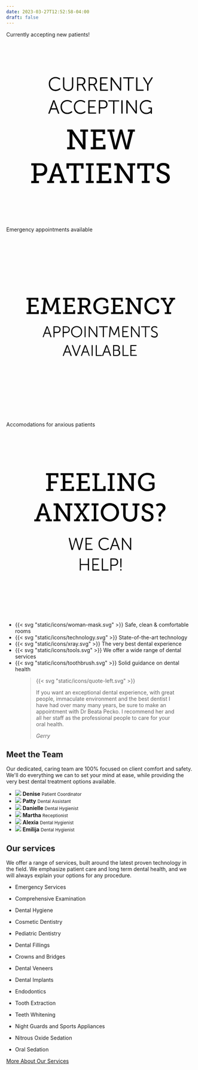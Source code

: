 ```yaml
---
date: 2023-03-27T12:52:58-04:00
draft: false
---
```


<section class="atf">
  <!-- <svg xmlns="http://www.w3.org/2000/svg" viewBox="0 0 1281 270.2"><path fill="#db4a63" d="M1280.72 61.404v-48.05c-62.17 5.29-159.06 19.78-277.59 20.55-214.59 1.4-326.6-25.23-484.88-31.69C398-2.696 221.25-1.766 0 29.694v173.82h.31v34.17c62.17-5.29 159.06-11.85 277.59-12.62 214.59-1.4 326.6 35.8 484.88 42.26 120.25 4.91 297 7.28 518.25-24.17V61.414h-.31v-.01Z"/></svg> -->
  <div class="three-items">
    <div class="container">
      <div>
        <span class="sr-only">Currently accepting new patients!</span>
        <svg xmlns="http://www.w3.org/2000/svg" viewBox="0 0 200 200"><path class="dark-fill" d="M64.6 116.1h2.6V99.7h-2.6v-2.3h5.6l10.3 15.1c.4.6.7 1.5.7 1.5h.1s-.1-1-.1-1.7V99.7h-2.7v-2.3h8.3v2.3h-2.7v18.8h-2.9l-10.3-15.1c-.4-.6-.7-1.5-.7-1.5h-.1s.1 1 .1 1.7v12.6h2.7v2.3h-8.3v-2.4zm25 0h2.6V99.7h-2.6v-2.3h15.2v4.9h-2.6v-2.4h-7v6.8h7.5v2.4h-7.5v6.9h7.5v-2.5h2.6v5H89.6v-2.4zm17.7-18.7h7.5v2.3h-2.5l3.3 13.8c.1.7.2 1.6.2 1.6h.1s.1-.8.3-1.6l4.4-16.1h2.5l4.4 16.1c.2.7.3 1.6.3 1.6h.1l.2-1.6 3.3-13.8H129v-2.3h7.5v2.3h-2l-4.7 18.8h-3.4l-4.1-14.9c-.2-.7-.3-1.7-.3-1.7h-.1s-.1.9-.3 1.7l-4.1 14.9h-3.4l-4.7-18.8h-2l-.1-2.3zm-80.8 54.5h2.6v-16.4h-2.6v-2.3h9.8c1.3 0 2.6.1 3.6.6 2.2.9 3.6 3.2 3.6 6 0 3-1.6 5.3-4 6.2-1 .4-2 .4-3.2.4H32v5.6h2.7v2.3h-8.3l.1-2.4zm9.5-8.1c1 0 1.7-.1 2.4-.4 1.3-.6 2.1-1.9 2.1-3.8 0-1.7-.7-3-1.9-3.6-.7-.4-1.6-.5-2.6-.5h-3.9v8.3H36zm7.4 8.1h2l6.7-18.7h3.4l6.7 18.7h2v2.3h-7.3v-2.3h2.2l-1.6-4.7H50l-1.6 4.7h2.3v2.3h-7.3v-2.3zm13.4-7.1-2.6-7.3c-.3-.9-.4-1.6-.4-1.6h-.1s-.1.7-.4 1.6l-2.6 7.3h6.1zm12 7.1h2.7v-16.3h-5v3.3h-2.6v-5.7H82v5.7h-2.6v-3.3h-4.9v16.3h2.7v2.3h-8.3l-.1-2.3zm15.7 0h2.6v-16.4h-2.6v-2.3h8.3v2.3h-2.7v16.4h2.7v2.3h-8.3v-2.3zm11.3 0h2.6v-16.4h-2.6v-2.3H111v4.9h-2.6v-2.4h-7v6.8h7.5v2.4h-7.5v6.9h7.5v-2.5h2.6v5H95.8v-2.4zm18.9 0h2.6v-16.4h-2.6v-2.3h5.6l10.3 15.1c.4.6.7 1.5.7 1.5h.1s-.1-1-.1-1.7v-12.6h-2.7v-2.3h8.3v2.3h-2.7v18.8h-2.9L121 139.1c-.4-.6-.7-1.5-.7-1.5h-.1s.1 1 .1 1.7v12.6h2.7v2.3h-8.3v-2.3zm29.1 0h2.7v-16.3h-4.9v3.3H139v-5.7h18v5.7h-2.6v-3.3h-4.9v16.3h2.7v2.3h-8.3l-.1-2.3zm18.4-4v1.6c0 1.6 2 2.5 4.2 2.5 2.4 0 4.2-1.1 4.2-3.2 0-2.4-2.5-3.2-5.1-4.3-2.8-1-5.6-2.2-5.6-6 0-4 3.2-5.7 6.7-5.7 3.2 0 6.4 1.2 6.4 3.5v2.5h-2.8v-1.5c0-1.2-1.9-1.9-3.6-1.9-2.1 0-3.7 1-3.7 2.9 0 2.2 2.1 3 4.5 3.9 3.1 1.2 6.2 2.4 6.2 6.3 0 4-3.3 6.1-7.2 6.1-3.3 0-6.9-1.5-6.9-4.5v-2.2h2.7z"/><path class="light-fill" d="M52.2 41.8c2.5 0 4.1 1 4.8 1.5.2.2.2.4.1.7l-.2.3c-.2.2-.4.3-.7.1-.6-.4-2-1.3-4-1.3-3.5 0-5.7 2.6-5.7 5.9 0 3.4 2.3 6.2 5.8 6.2 2.1 0 3.6-1 4.2-1.5.2-.2.5-.2.7.1l.2.2c.2.2.2.5 0 .7-.7.6-2.4 1.9-5.1 1.9-4.3 0-7.2-3.3-7.2-7.5-.1-4.1 2.9-7.3 7.1-7.3zm8 .8c0-.3.2-.5.5-.5h.4c.3 0 .5.2.5.5v8.8c0 2.5 1.6 3.9 4 3.9 2.5 0 4.1-1.5 4.1-4v-8.7c0-.3.2-.5.5-.5h.4c.3 0 .5.2.5.5v8.8c0 3.2-2.2 5.2-5.4 5.2s-5.5-2-5.5-5.2v-8.8zm14.7 0c0-.3.2-.5.5-.5h3.9c1.3 0 2 .1 2.6.4 1.3.6 2.1 1.8 2.1 3.6 0 1.9-1.1 3.5-2.7 3.9 0 0 .1.2.4.6l2.8 5.2c.2.3 0 .6-.3.6h-.5c-.3 0-.5-.1-.6-.3l-3-5.7h-3.6v5.5c0 .3-.2.5-.5.5h-.4c-.3 0-.5-.2-.5-.5V42.6h-.2zm4.7 6.5c1.7 0 2.8-1.2 2.8-3 0-1.1-.5-2.1-1.5-2.5-.4-.2-.8-.3-1.9-.3h-2.8V49l3.4.1zm7.6-6.5c0-.3.2-.5.5-.5h3.9c1.3 0 2 .1 2.6.4 1.3.6 2.1 1.8 2.1 3.6 0 1.9-1.1 3.5-2.7 3.9 0 0 .1.2.4.6l2.8 5.2c.2.3 0 .6-.3.6H96c-.3 0-.5-.1-.6-.3l-3-5.7h-3.6v5.5c0 .3-.2.5-.5.5h-.4c-.3 0-.5-.2-.5-.5V42.6h-.2zm4.8 6.5c1.7 0 2.8-1.2 2.8-3 0-1.1-.5-2.1-1.5-2.5-.4-.2-.8-.3-1.9-.3h-2.8V49l3.4.1zm7.6-6.5c0-.3.2-.5.5-.5h7c.3 0 .5.2.5.5v.2c0 .3-.2.5-.5.5H101v5.2h4.9c.3 0 .5.2.5.5v.3c0 .3-.2.5-.5.5H101v5.3h6.5c.3 0 .5.2.5.5v.2c0 .3-.2.5-.5.5H100c-.3 0-.5-.2-.5-.5V42.6h.1zm11.2 0c0-.3.2-.5.5-.5h.5c.3 0 .4.1.6.3l7.1 9.9c.5.7 1.2 1.9 1.2 1.9s-.1-1.2-.1-1.9v-9.8c0-.3.2-.5.5-.5h.4c.3 0 .5.2.5.5v13.2c0 .3-.2.5-.5.5h-.5c-.3 0-.4-.1-.6-.3l-7.1-9.9c-.5-.7-1.2-1.9-1.2-1.9s.1 1.2.1 1.9v9.8c0 .3-.2.5-.5.5h-.4c-.3 0-.5-.2-.5-.5V42.6zm18.3.7h-4.6c-.3 0-.5-.2-.5-.5v-.2c0-.3.2-.5.5-.5h10.6c.3 0 .5.2.5.5v.2c0 .3-.2.5-.5.5h-4.6v12.5c0 .3-.2.5-.5.5h-.4c-.3 0-.5-.2-.5-.5V43.3zm8.7-.7c0-.3.2-.5.5-.5h.4c.3 0 .5.2.5.5v12.5h6.1c.3 0 .5.2.5.5v.2c0 .3-.2.5-.5.5h-7c-.3 0-.5-.2-.5-.5V42.6zm11.9 7.6-4.5-7.5c-.2-.3-.1-.6.3-.6h.5c.3 0 .5.1.6.3l2.8 4.8c.4.8.9 1.7.9 1.7s.4-1 .9-1.7l2.8-4.8c.1-.2.3-.3.6-.3h.5c.4 0 .5.3.3.6l-4.5 7.5v5.6c0 .3-.2.5-.5.5h-.4c-.3 0-.5-.2-.5-.5v-5.6h.2zM49.6 66.8c.1-.3.3-.4.5-.4h.7c.3 0 .5.1.5.4l4.9 13.3c.1.4 0 .6-.4.6h-.4c-.3 0-.5-.1-.6-.4l-1.5-4.1h-5.7l-1.5 4.1c-.1.3-.3.4-.6.4h-.4c-.4 0-.5-.2-.4-.6l4.9-13.3zm3.3 8.1L51 69.7c-.2-.7-.5-1.9-.5-1.9s-.3 1.2-.5 1.9l-2 5.2h4.9zm11.8-8.7c2.5 0 4.1 1 4.8 1.5.2.2.2.4.1.7l-.2.3c-.2.2-.4.3-.7.1-.6-.4-2-1.3-4-1.3-3.5 0-5.7 2.6-5.7 5.9 0 3.4 2.3 6.2 5.8 6.2 2.1 0 3.6-1 4.2-1.5.2-.2.5-.2.7.1l.2.2c.2.2.2.5 0 .7-.7.6-2.4 1.9-5.1 1.9-4.3 0-7.2-3.3-7.2-7.5-.1-4.2 2.9-7.3 7.1-7.3zm14.1 0c2.5 0 4.1 1 4.8 1.5.2.2.2.4.1.7l-.2.3c-.2.2-.4.3-.7.1-.6-.4-2-1.3-4-1.3-3.5 0-5.7 2.6-5.7 5.9 0 3.4 2.3 6.2 5.8 6.2 2.1 0 3.6-1 4.2-1.5.2-.2.5-.2.7.1l.2.2c.2.2.2.5 0 .7-.7.6-2.4 1.9-5.1 1.9-4.3 0-7.2-3.3-7.2-7.5s2.9-7.3 7.1-7.3zm8.2.7c0-.3.2-.5.5-.5h7c.3 0 .5.2.5.5v.2c0 .3-.2.5-.5.5h-6.1v5.2h4.9c.3 0 .5.2.5.5v.3c0 .3-.2.5-.5.5h-4.9v5.3h6.5c.3 0 .5.2.5.5v.2c0 .3-.2.5-.5.5h-7.4c-.3 0-.5-.2-.5-.5V66.9zm11.2 0c0-.3.2-.5.5-.5h4.4c2.6 0 4.4 1.7 4.4 4.3 0 2.7-1.8 4.4-4.4 4.4h-3.5v5.1c0 .3-.2.5-.5.5h-.4c-.3 0-.5-.2-.5-.5V66.9zm4.8 6.9c1.9 0 3.1-1.2 3.1-3.1s-1.2-3-3.1-3h-3.4v6.1h3.4zm10.4-6.1h-4.6c-.3 0-.5-.2-.5-.5V67c0-.3.2-.5.5-.5h10.6c.3 0 .5.2.5.5v.2c0 .3-.2.5-.5.5h-4.6v12.5c0 .3-.2.5-.5.5h-.4c-.3 0-.5-.2-.5-.5V67.7zm8.7-.8c0-.3.2-.5.5-.5h.4c.3 0 .5.2.5.5v13.2c0 .3-.2.5-.5.5h-.4c-.3 0-.5-.2-.5-.5V66.9zm5.3 0c0-.3.2-.5.5-.5h.5c.3 0 .4.1.6.3l7.1 9.9c.5.7 1.2 1.9 1.2 1.9s-.1-1.2-.1-1.9v-9.8c0-.3.2-.5.5-.5h.4c.3 0 .5.2.5.5V80c0 .3-.2.5-.5.5h-.5c-.3 0-.4-.1-.6-.3l-7.1-9.9c-.5-.7-1.2-1.9-1.2-1.9s.1 1.2.1 1.9v9.8c0 .3-.2.5-.5.5h-.4c-.3 0-.5-.2-.5-.5V66.9zm21.4-.7c2.4 0 4.1.9 4.7 1.4.3.2.3.4.1.7l-.2.3c-.2.3-.4.3-.7.1-.6-.4-1.9-1.1-3.9-1.1-3.4 0-5.8 2.7-5.8 6 0 3.5 2.4 6.1 5.7 6.1 2.9 0 4.5-2.1 4.5-2.1v-2.4h-1.9c-.3 0-.5-.2-.5-.5v-.2c0-.3.2-.5.5-.5h2.8c.3 0 .5.2.5.5v5.8c0 .3-.2.5-.5.5h-.3c-.3 0-.5-.2-.5-.4v-1.2s-1.6 1.9-4.6 1.9c-3.9 0-7-3.1-7-7.4-.1-4.3 3-7.5 7.1-7.5z"/></svg>
      </div>
      <div>
        <span class="sr-only">Emergency appointments available</span>
        <svg xmlns="http://www.w3.org/2000/svg" viewBox="0 0 200 200"><path class="light-fill" d="M42.7 99.6c.1-.2.2-.3.4-.3h.5c.2 0 .4.1.4.3l4 10.8c.1.3 0 .5-.3.5h-.4c-.2 0-.4-.1-.5-.3l-1.2-3.4h-4.7l-1.2 3.4c-.1.2-.2.3-.5.3H39c-.3 0-.4-.2-.3-.5l4-10.8zm2.7 6.6-1.5-4.2c-.2-.5-.4-1.5-.4-1.5s-.3 1-.4 1.5l-1.6 4.2h3.9zM50.1 99.7c0-.3.1-.4.4-.4h3.6c2.1 0 3.6 1.4 3.6 3.5 0 2.2-1.5 3.6-3.6 3.6h-2.9v4.2c0 .3-.1.4-.4.4h-.3c-.3 0-.4-.1-.4-.4V99.7zm3.8 5.6c1.6 0 2.6-.9 2.6-2.5s-1-2.5-2.5-2.5h-2.7v5h2.6zM59.8 99.7c0-.3.1-.4.4-.4h3.6c2.1 0 3.6 1.4 3.6 3.5 0 2.2-1.5 3.6-3.6 3.6H61v4.2c0 .3-.1.4-.4.4h-.3c-.3 0-.4-.1-.4-.4V99.7zm3.9 5.6c1.6 0 2.6-.9 2.6-2.5s-1-2.5-2.5-2.5H61v5h2.7zM74.7 99.1c3.4 0 5.9 2.6 5.9 5.9 0 3.4-2.5 6.1-5.9 6.1-3.4 0-5.9-2.7-5.9-6.1 0-3.3 2.5-5.9 5.9-5.9zm0 11c2.7 0 4.7-2.2 4.7-5s-2-4.9-4.7-4.9-4.7 2.1-4.7 4.9c0 2.8 2 5 4.7 5zM83.1 99.7c0-.3.1-.4.4-.4h.3c.2 0 .4.1.4.4v10.8c0 .3-.1.4-.4.4h-.3c-.3 0-.4-.1-.4-.4V99.7zM87.5 99.7c0-.3.1-.4.4-.4h.4c.2 0 .4.1.5.3l5.8 8.1c.4.6 1 1.6 1 1.6s-.1-1-.1-1.6v-8c0-.3.1-.4.4-.4h.3c.3 0 .4.1.4.4v10.8c0 .3-.1.4-.4.4h-.4c-.2 0-.4-.1-.5-.3l-5.8-8.1c-.4-.6-1-1.6-1-1.6s.1 1 .1 1.6v8c0 .3-.1.4-.4.4h-.3c-.3 0-.4-.1-.4-.4V99.7zM102.5 100.3h-3.8c-.3 0-.4-.1-.4-.4v-.2c0-.3.1-.4.4-.4h8.7c.3 0 .4.1.4.4v.2c0 .3-.1.4-.4.4h-3.8v10.2c0 .3-.1.4-.4.4h-.3c-.3 0-.4-.1-.4-.4v-10.2zM109.8 99.7c0-.2.2-.4.4-.4h.4c.2 0 .4.1.5.3l2.9 6.5c.3.6.6 1.4.6 1.4s.3-.8.6-1.4l2.9-6.5c.1-.2.2-.3.5-.3h.4c.2 0 .4.1.4.4l.9 10.8c0 .3-.1.4-.4.4h-.3c-.2 0-.4-.1-.4-.4l-.6-7.8v-1.6s-.3 1-.6 1.6l-2.6 5.7c-.1.2-.2.3-.5.3h-.4c-.2 0-.4-.1-.5-.3l-2.6-5.7c-.2-.6-.6-1.7-.6-1.7v1.7l-.6 7.8c0 .2-.2.4-.4.4h-.3c-.3 0-.4-.1-.4-.4l.7-10.8zM123.2 99.7c0-.3.1-.4.4-.4h5.7c.3 0 .4.1.4.4v.2c0 .3-.1.4-.4.4h-5v4.2h4c.3 0 .4.1.4.4v.2c0 .3-.1.4-.4.4h-4v4.3h5.3c.3 0 .4.1.4.4v.2c0 .3-.1.4-.4.4h-6c-.3 0-.4-.1-.4-.4V99.7zM132.4 99.7c0-.3.1-.4.4-.4h.4c.2 0 .4.1.5.3l5.8 8.1c.4.6 1 1.6 1 1.6s-.1-1-.1-1.6v-8c0-.3.1-.4.4-.4h.3c.3 0 .4.1.4.4v10.8c0 .3-.1.4-.4.4h-.4c-.2 0-.4-.1-.5-.3l-5.8-8.1c-.4-.6-1-1.6-1-1.6s.1 1 .1 1.6v8c0 .3-.1.4-.4.4h-.3c-.3 0-.4-.1-.4-.4V99.7zM147.3 100.3h-3.8c-.3 0-.4-.1-.4-.4v-.2c0-.3.1-.4.4-.4h8.7c.3 0 .4.1.4.4v.2c0 .3-.1.4-.4.4h-3.8v10.2c0 .3-.1.4-.4.4h-.3c-.3 0-.4-.1-.4-.4v-10.2zM153.7 109.3l.2-.2c.2-.2.3-.2.6 0 .4.3 1.4 1 2.7 1 1.4 0 2.4-.8 2.4-2 0-2.9-5.8-2.2-5.8-5.8 0-1.9 1.6-3.1 3.6-3.1 1.4 0 2.4.6 2.8.9.2.1.2.3.1.5l-.1.3c-.1.2-.4.2-.6.1-.4-.3-1.2-.7-2.2-.7-1.3 0-2.4.7-2.4 2 0 2.8 5.8 2.1 5.8 5.8 0 1.8-1.3 3.2-3.5 3.2-1.7 0-2.9-.8-3.4-1.2-.3-.4-.4-.5-.2-.8z"/><path class="light-fill" d="M64.1 119.5c.1-.2.2-.3.4-.3h.5c.2 0 .4.1.4.3l4 10.8c.1.3 0 .5-.3.5h-.4c-.2 0-.4-.1-.5-.3l-1.2-3.4h-4.7l-1.2 3.4c-.1.2-.2.3-.5.3h-.3c-.3 0-.4-.2-.3-.5l4.1-10.8zm2.7 6.6-1.5-4.2c-.2-.5-.4-1.5-.4-1.5s-.3 1-.4 1.5l-1.6 4.2h3.9zM69.6 119.7c-.1-.3 0-.5.3-.5h.4c.2 0 .4.1.5.3l3.1 8.5c.2.6.4 1.5.4 1.5s.2-.9.4-1.5l3.1-8.5c.1-.2.2-.3.4-.3h.4c.3 0 .4.2.3.5l-4 10.8c-.1.2-.2.3-.5.3h-.5c-.2 0-.4-.1-.4-.3l-3.9-10.8zM83.2 119.5c.1-.2.2-.3.4-.3h.5c.2 0 .4.1.4.3l4 10.8c.1.3 0 .5-.3.5H88c-.2 0-.4-.1-.5-.3l-1.2-3.4h-4.7l-1.2 3.4c-.1.2-.2.3-.5.3h-.3c-.3 0-.4-.2-.3-.5l3.9-10.8zm2.7 6.6-1.5-4.2c-.2-.5-.4-1.5-.4-1.5s-.3 1-.4 1.5l-1.6 4.2h3.9zM90.6 119.6c0-.3.1-.4.4-.4h.3c.2 0 .4.1.4.4v10.8c0 .3-.1.4-.4.4H91c-.3 0-.4-.1-.4-.4v-10.8zM95 119.6c0-.3.1-.4.4-.4h.3c.2 0 .4.1.4.4v10.2h5c.3 0 .4.1.4.4v.2c0 .3-.1.4-.4.4h-5.7c-.3 0-.4-.1-.4-.4v-10.8zM105.9 119.5c.1-.2.2-.3.4-.3h.5c.2 0 .4.1.4.3l4 10.8c.1.3 0 .5-.3.5h-.4c-.2 0-.4-.1-.5-.3l-1.2-3.4h-4.7l-1.2 3.4c-.1.2-.2.3-.5.3h-.3c-.3 0-.4-.2-.3-.5l4.1-10.8zm2.7 6.6-1.5-4.2c-.2-.5-.4-1.5-.4-1.5s-.3 1-.4 1.5l-1.6 4.2h3.9zM113.3 119.6c0-.3.1-.4.4-.4h3.6c1.8 0 3.2 1.1 3.2 2.9 0 1.2-.6 2.1-1.5 2.5 1.2.3 2 1.5 2 2.9 0 2.1-1.5 3.3-3.5 3.3h-3.7c-.3 0-.4-.1-.4-.4v-10.8zm4 4.7c1.2 0 2-.8 2-2s-.7-2-2-2h-2.8v4h2.8zm.1 5.5c1.4 0 2.3-.9 2.3-2.3s-.9-2.3-2.3-2.3h-3v4.6h3zM123.4 119.6c0-.3.1-.4.4-.4h.3c.2 0 .4.1.4.4v10.2h5c.3 0 .4.1.4.4v.2c0 .3-.1.4-.4.4h-5.7c-.3 0-.4-.1-.4-.4v-10.8zM131.7 119.6c0-.3.1-.4.4-.4h5.7c.3 0 .4.1.4.4v.2c0 .3-.1.4-.4.4h-5v4.2h4c.3 0 .4.1.4.4v.2c0 .3-.1.4-.4.4h-4v4.3h5.3c.3 0 .4.1.4.4v.2c0 .3-.1.4-.4.4h-6c-.3 0-.4-.1-.4-.4v-10.7z"/><path class="dark-fill" d="M21.5 84.4h2.1V71h-2.1v-1.9H34v4h-2.1v-2h-5.7v5.5h6.1v2h-6.1v5.7h6.2v-2.1h2.1v4.1h-13v-1.9zM36.5 84.4h2.1L39.8 71h-2.2v-1.9h4.9l4.4 10.5c.3.7.4 1.2.4 1.2s.1-.5.4-1.2l4.4-10.5H57V71h-2.2l1.1 13.4H58v1.9h-6.6v-1.9h2.1l-.8-10.3c0-.5.1-1.4.1-1.4h-.1s-.2.8-.4 1.3l-3.9 9h-2.1l-3.9-9c-.2-.5-.4-1.3-.4-1.3h-.1s.1.9.1 1.4l-.8 10.3h2.1v1.9h-6.6v-1.9zM60.2 84.4h2.1V71h-2.1v-1.9h12.4v4h-2.1v-2h-5.7v5.5h6.1v2h-6.1v5.7H71v-2.1h2.1v4.1H60.2v-1.9zM75.6 84.4h2.1V71h-2.1v-1.9H83c1.2 0 2.2 0 3.2.4 1.8.6 3 2.1 3 4.5 0 2.5-1.4 4.3-3.6 4.8 0 0 .4.2.7.8l2.4 4.2c.3.5.6.6 1.2.6h.5v1.9h-1.5c-1.5 0-1.8-.3-2.4-1.3L84 80.4c-.4-.7-.8-.9-1.8-.9h-2v5h2.1v1.9h-6.7v-2zm8-7c1.9 0 3.1-1.2 3.1-3.2 0-1.3-.5-2.3-1.6-2.7-.6-.2-1.3-.3-2.1-.3h-2.8v6.3h3.4zM101.4 68.9c3 0 6.6 1.2 6.6 3.4v2.1h-2.2v-1.3c0-1.4-2.3-2.1-4.3-2.1-4 0-6.5 2.7-6.5 6.7s2.6 6.9 6.6 6.9c1.5 0 4.6-.5 4.6-2.1v-2.3h-3.4v-1.9h5.6V83c0 2.7-4.4 3.6-7 3.6-5.3 0-9-3.8-9-8.9 0-5.1 3.7-8.8 9-8.8zM111.2 84.4h2.1V71h-2.1v-1.9h12.4v4h-2.1v-2h-5.7v5.5h6.1v2h-6.1v5.7h6.2v-2.1h2.1v4.1h-12.9v-1.9zM126.6 84.4h2.1V71h-2.1v-1.9h4.6l8.4 12.3c.3.5.6 1.2.6 1.2h.1s-.1-.9-.1-1.4V71H138v-1.9h6.8V71h-2.2v15.3h-2.4L131.7 74c-.3-.5-.6-1.2-.6-1.2h-.1s.1.9.1 1.4v10.3h2.2v1.9h-6.8v-2zM155.5 68.9c2.1 0 6.5.8 6.5 3.4v2.1h-2.3V73c0-1.5-2.6-2.1-4.2-2.1-3.7 0-6.4 2.7-6.4 6.6 0 4.1 2.8 7 6.5 7 1.2 0 4.3-.4 4.3-2v-1.3h2.3v2.1c0 2.5-4.3 3.4-6.7 3.4-5.2 0-8.9-4-8.9-9 .1-5.1 4-8.8 8.9-8.8zM168.2 84.4h2.2V79l-4.8-8H164v-1.9h5.9V71H168l3.2 5.4c.2.4.3.7.3.7s.1-.4.4-.7l3.2-5.4h-1.8v-1.9h5.9V71h-1.6l-4.8 8v5.4h2.2v1.9h-6.8v-1.9z"/></svg>
      </div>
      <div>
        <span class="sr-only">Accomodations for anxious patients</span>
        <svg xmlns="http://www.w3.org/2000/svg" viewBox="0 0 200 200"><path class="light-fill" d="M66.3 117.5c-.1-.3.1-.5.4-.5h.4c.3 0 .4.1.5.4l2.4 9.5c.2.7.3 1.4.3 1.4s.1-.7.3-1.4l2.6-9.5c.1-.3.2-.4.5-.4h.4c.3 0 .4.1.5.4l2.6 9.5c.2.7.3 1.4.3 1.4s.1-.7.3-1.4l2.5-9.5c.1-.3.2-.4.5-.4h.4c.3 0 .5.2.4.5l-3.2 11.9c-.1.3-.2.4-.5.4h-.7c-.3 0-.4-.1-.5-.4l-2.4-8.6c-.2-.8-.5-1.9-.5-1.9h-.1s-.2 1.1-.5 1.9l-2.4 8.6c-.1.3-.2.4-.5.4h-.7c-.3 0-.4-.1-.5-.4l-2.8-11.9zM84.1 117.4c0-.3.1-.5.4-.5h6.3c.3 0 .5.2.5.5v.2c0 .3-.2.5-.5.5h-5.5v4.7h4.4c.3 0 .5.1.5.4v.2c0 .3-.2.5-.5.5h-4.4v4.7h5.8c.3 0 .5.2.5.5v.2c0 .3-.2.5-.5.5h-6.6c-.3 0-.4-.2-.4-.5v-11.9zM104.2 116.8c2.3 0 3.7.9 4.3 1.4.2.2.2.4.1.6l-.2.2c-.2.2-.4.2-.6.1-.5-.4-1.8-1.1-3.5-1.1-3.1 0-5.1 2.3-5.1 5.3s2 5.5 5.2 5.5c1.9 0 3.2-.9 3.8-1.4.2-.2.4-.2.6.1l.2.2c.2.2.2.4 0 .6-.6.5-2.2 1.7-4.6 1.7-3.9 0-6.5-3-6.5-6.7-.1-3.7 2.6-6.5 6.3-6.5zM114.5 117.3c.1-.3.3-.4.5-.4h.6c.2 0 .4.1.5.4l4.4 11.9c.1.3 0 .5-.4.5h-.4c-.3 0-.4-.1-.5-.4l-1.4-3.7h-5.1l-1.3 3.7c-.1.3-.3.4-.5.4h-.4c-.3 0-.5-.2-.4-.5l4.4-11.9zm3 7.3-1.7-4.6c-.2-.6-.5-1.7-.5-1.7s-.3 1.1-.5 1.7l-1.7 4.6h4.4zM122.7 117.4c0-.3.1-.5.4-.5h.4c.2 0 .4.1.5.3l6.3 8.9c.4.6 1.1 1.7 1.1 1.7s-.1-1.1-.1-1.7v-8.7c0-.3.2-.5.5-.5h.4c.3 0 .4.2.4.5v11.9c0 .3-.1.5-.4.5h-.4c-.2 0-.4-.1-.5-.3l-6.3-8.9c-.4-.6-1.1-1.7-1.1-1.7s.1 1.1.1 1.7v8.7c0 .3-.2.5-.4.5h-.4c-.3 0-.4-.2-.4-.5v-11.9z"/><path class="light-fill" d="M77.9 139.2c0-.3.1-.5.4-.5h.4c.3 0 .4.2.4.5v5.4h7.4v-5.4c0-.3.1-.5.4-.5h.4c.3 0 .5.2.5.5v11.9c0 .3-.2.5-.5.5H87c-.3 0-.4-.2-.4-.5v-5.4h-7.4v5.4c0 .3-.2.5-.4.5h-.4c-.3 0-.4-.2-.4-.5v-11.9zM91.3 139.2c0-.3.1-.5.4-.5H98c.3 0 .5.2.5.5v.2c0 .3-.2.5-.5.5h-5.5v4.7H97c.3 0 .5.1.5.4v.2c0 .3-.2.5-.5.5h-4.4v4.7h5.8c.3 0 .5.2.5.5v.2c0 .3-.2.5-.5.5h-6.6c-.3 0-.4-.2-.4-.5v-11.9zM101.4 139.2c0-.3.1-.5.4-.5h.4c.3 0 .4.2.4.5v11.2h5.5c.3 0 .5.2.5.5v.2c0 .3-.2.5-.5.5h-6.3c-.3 0-.4-.2-.4-.5v-11.9zM110.5 139.2c0-.3.1-.5.4-.5h4c2.3 0 3.9 1.5 3.9 3.9s-1.7 3.9-3.9 3.9h-3.2v4.6c0 .3-.2.5-.4.5h-.4c-.3 0-.4-.2-.4-.5v-11.9zm4.2 6.2c1.7 0 2.8-1 2.8-2.8 0-1.7-1.1-2.7-2.8-2.7h-3v5.5h3zM121 150.6c0-.3.1-.5.4-.5h.5c.3 0 .4.2.4.5v.5c0 .3-.1.5-.4.5h-.5c-.3 0-.4-.2-.4-.5v-.5zm.1-2.8-.1-8.5c0-.3.2-.5.5-.5h.4c.3 0 .4.2.4.5l-.1 8.5c0 .3-.1.4-.4.4h-.3c-.3 0-.4-.1-.4-.4z"/><path class="dark-fill" d="M42.2 65.2h2.4V50.4h-2.4v-2.1h13.1v4.5H53v-2.2h-5.7v6.3h6.5v2.2h-6.5v6h2.6v2.1h-7.6v-2zM57.6 65.2H60V50.4h-2.4v-2.1h13.7v4.4H69v-2.2h-6.3v6.1h6.7v2.2h-6.7V65h6.8v-2.3h2.3v4.5H57.6v-2zM74.5 65.2h2.4V50.4h-2.4v-2.1h13.7v4.4h-2.3v-2.2h-6.3v6.1h6.7v2.2h-6.7V65h6.8v-2.3h2.3v4.5H74.5v-2zM91.4 65.2h2.4V50.6h-2.4v-2.2h7.4v2.2h-2.4v14.5h6.6v-3h2.4v5.2h-14v-2.1zM107.6 65.2h2.4V50.4h-2.4v-2.1h7.4v2.1h-2.4v14.7h2.4v2.1h-7.4v-2zM117.8 65.2h2.4V50.4h-2.4v-2.1h5l9.3 13.5c.3.5.6 1.4.6 1.4h.1s-.1-.9-.1-1.5V50.4h-2.4v-2.1h7.5v2.1h-2.4v16.8h-2.6l-9.3-13.5c-.3-.5-.6-1.4-.6-1.4h-.1s.1.9.1 1.5v11.3h2.4v2.1h-7.5v-2zM149.8 48c3.3 0 7.2 1.3 7.2 3.7V54h-2.5v-1.4c0-1.6-2.5-2.4-4.7-2.4-4.4 0-7.2 3-7.2 7.3 0 4.4 2.8 7.6 7.3 7.6 1.7 0 5.1-.5 5.1-2.4v-2.5h-3.7v-2.1h6.1v5.3c0 2.9-4.9 4-7.7 4-5.8 0-9.9-4.2-9.9-9.8.1-5.4 4.1-9.6 10-9.6z"/><path class="dark-fill" d="M29.8 97.3h1.8l6-16.8h3l6 16.8h1.8v2.1h-6.5v-2.1h2l-1.5-4.2h-6.7l-1.5 4.2h2v2.1h-6.5v-2.1zm12-6.4-2.3-6.5c-.3-.8-.3-1.4-.3-1.4h-.1s-.1.7-.3 1.4l-2.3 6.5h5.3zM50.2 97.3h2.4V82.5h-2.4v-2.1h5L64.4 94c.3.5.6 1.4.6 1.4h.1s-.1-.9-.1-1.5V82.5h-2.4v-2.1h7.5v2.1h-2.4v16.8h-2.6l-9.3-13.5c-.3-.5-.6-1.4-.6-1.4h-.1s.1.9.1 1.5v11.3h2.4v2.1h-7.5v-2zM71.9 97.3h1.8l4.9-7.5-4.8-7.3h-1.7v-2.1h6.6v2.1h-2l3.1 4.9c.3.4.5.7.5.7h.1s.2-.3.5-.7l3-4.9h-2v-2.1h6.4v2.1h-1.8l-5 7.5 4.8 7.2h1.8v2.1h-6.6v-2.1h2l-3.2-4.9c-.3-.4-.5-.8-.5-.8h-.1s-.2.3-.4.8l-3 4.9h2v2.1h-6.4v-2zM90.5 97.3h2.4V82.5h-2.4v-2.1h7.4v2.1h-2.4v14.7h2.4v2.1h-7.4v-2zM110 80.1c5.5 0 9.7 4.2 9.7 9.6 0 5.6-4.3 9.9-9.7 9.9-5.5 0-9.7-4.3-9.7-9.9 0-5.4 4.3-9.6 9.7-9.6zm0 17.2c3.8 0 6.9-3.3 6.9-7.5 0-4.1-3.1-7.3-6.9-7.3-3.8 0-7 3.2-7 7.3.1 4.2 3.2 7.5 7 7.5zM124.1 82.5h-2.4v-2.1h7.4v2.1h-2.4v9.8c0 1.2.2 2.3.7 3.1.8 1.2 2.2 1.9 4.1 1.9 1.8 0 3.3-.7 4.1-2 .5-.8.7-1.8.7-3v-9.7H134v-2.1h7.4v2.1H139v9.8c0 1.8-.5 3.4-1.3 4.6-1.3 1.8-3.6 2.8-6.1 2.8-2.7 0-4.9-1-6.2-2.8-.9-1.2-1.3-2.8-1.3-4.6v-9.9zM146.1 93.7v1.4c0 1.4 1.8 2.2 3.8 2.2 2.2 0 3.7-1 3.7-2.9 0-2.2-2.2-2.9-4.5-3.8-2.5-.9-5-2-5-5.3 0-3.6 2.9-5.1 6-5.1 2.8 0 5.7 1.1 5.7 3.1v2.2h-2.5v-1.3c0-1.1-1.7-1.7-3.2-1.7-1.8 0-3.3.9-3.3 2.6 0 2 1.9 2.7 4 3.5 2.8 1 5.5 2.1 5.5 5.6 0 3.6-2.9 5.5-6.4 5.5-2.9 0-6.2-1.3-6.2-4v-2h2.4zM161.6 92.9c0-4.1 4.5-4.7 4.5-7.7 0-1.5-1.3-2.6-3-2.6s-3 1.1-3 1.1l-1.4-1.8s1.8-1.7 4.7-1.7c3 0 5.6 1.9 5.6 4.9 0 4.4-4.7 4.9-4.7 8.1v1.1h-2.5v-1.4zm0 3.8h2.7v2.6h-2.7v-2.6z"/></svg>
      </div>
    </div>
  </div>
</section>

<section class="home-icons large-pad">
  <div class="container">
    <ul>
      <li>
        {{< svg "static/icons/woman-mask.svg" >}}
        <span>Safe, clean & comfortable rooms</span>
      </li>
      <li>
        {{< svg "static/icons/technology.svg" >}}
        <span>State-of-the-art technology</span>
      </li>
      <li>
        {{< svg "static/icons/xray.svg" >}}
        <span>The very best dental experience</span>
      </li>
      <li>
        {{< svg "static/icons/tools.svg" >}}
        <span>We offer a wide range of dental services</span>
      </li>
      <li>
        {{< svg "static/icons/toothbrush.svg" >}}
        <span>Solid guidance on dental health</span>
      </li>
    </ul>
  </div>
</section>

<figure class="body-quote large-pad pink-bg">
  <div class="container">
    <blockquote>
      {{< svg "static/icons/quote-left.svg" >}}
      <p>If you want an exceptional dental experience, with great people, immaculate environment and the best dentist I have had over many many years, be sure to make an appointment with Dr Beata Pecko. I recommend her and all her staff as the professional people to care for your oral health.</p>
      <cite>Gerry</cite>
    </blockquote>
  </div> <!-- .container -->
</figure>

<section id="meet-the-team" class="large-pad">
  <div class="container">
    <h2>Meet the Team</h2>
    <p>Our dedicated, caring team are 100% focused on client comfort and safety. We'll do everything we can to set your mind at ease, while providing the very best dental treatment options available.</p>
    <ul class="animated">
      <li>
        <span><img src="img/staff/denise.jpg" /></span>
        <strong>Denise</strong>
        <small>Patient Coordinator</small>
      </li>
      <li>
        <span><img src="img/staff/patty.jpg" /></span>
        <strong>Patty</strong>
        <small>Dental Assistant</small>
      </li>
      <li>
        <span><img src="img/staff/danielle.jpg" /></span>
        <strong>Danielle</strong>
        <small>Dental Hygienist</small>
      </li>
      <li>
        <span><img src="img/staff/martha.jpg" /></span>
        <strong>Martha</strong>
        <small>Receptionist</small>
      </li>
      <li>
        <span><img src="img/staff/alexia.jpg" /></span>
        <strong>Alexia</strong>
        <small>Dental Hygienist</small>
      </li>
      <li>
        <span><img src="img/staff/emilija.jpg" /></span>
        <strong>Emilija</strong>
        <small>Dental Hygienist</small>
      </li>
    </ul>
  </div>
</section>

<section id="home-services" class="large-pad pink-bg">
  <div class="container">
    <h2>Our services</h2>
    <p>We offer a range of services, built around the latest proven technology in the field. We emphasize patient care and long term dental health, and we will always explain your options for any procedure.</p>
    <ul>
      <li>
        <p>Emergency Services</p>
      </li>
      <li>
        <p>Comprehensive Examination</p>
      </li>
      <li>
        <p>Dental Hygiene</p>
      </li>
      <li>
        <p>Cosmetic Dentistry</p>
      </li>
      <li>
        <p>Pediatric Dentistry</p>
      </li>
      <li>
        <p>Dental Fillings</p>
      </li>
      <li>
        <p>Crowns and Bridges</p>
      </li>
      <li>
        <p>Dental Veneers</p>
      </li>
      <li>
        <p>Dental Implants</p>
      </li>
      <li>
        <p>Endodontics</p>
      </li>
      <li>
        <p>Tooth Extraction</p>
      </li>
      <li>
        <p>Teeth Whitening</p>
      </li>
      <li>
        <p>Night Guards and Sports Appliances</p>
      </li>
      <li>
        <p>Nitrous Oxide Sedation</p>
      </li>
      <li>
        <p>Oral Sedation</p>
      </li>
    </ul>
    <a class="btn pill hollow small" href="/our-services/">More About Our Services</a>
  </div>
</section>
